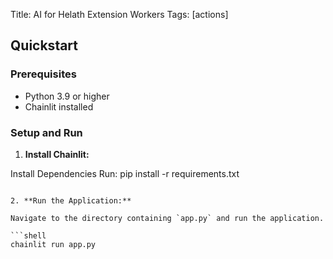 Title: AI for Helath Extension Workers
Tags: [actions]


## Quickstart

### Prerequisites

- Python 3.9 or higher
- Chainlit installed

### Setup and Run

1. **Install Chainlit:**


 Install Dependencies
        Run: pip install -r requirements.txt
```

2. **Run the Application:**

Navigate to the directory containing `app.py` and run the application.

```shell
chainlit run app.py
```
